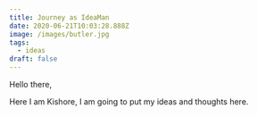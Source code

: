 ```yaml
---
title: Journey as IdeaMan
date: 2020-06-21T10:03:28.888Z
image: /images/butler.jpg
tags:
  - ideas
draft: false
---
```

Hello there,

Here I am Kishore, I am going to put my ideas and thoughts here.